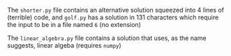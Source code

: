 The `shorter.py` file contains an alternative solution squeezed into 4 lines of (terrible) code, and `golf.py` has a solution in 131 characters which require the input to be in a file named `6` (no extension)

The `linear_algebra.py` file contains a solution that uses, as the name suggests, linear algeba (requires `numpy`)
